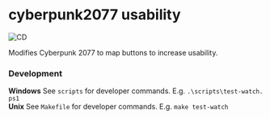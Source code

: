 # cyberpunk2077 usability
![CD](https://github.com/rdok/cyberpunk2077-usability/workflows/CD-stable/badge.svg)

Modifies Cyberpunk 2077 to map buttons to increase usability.

### Development

**Windows** See `scripts` for developer commands. E.g. `.\scripts\test-watch.
ps1`  
**Unix** See `Makefile` for developer commands. E.g. `make test-watch`
